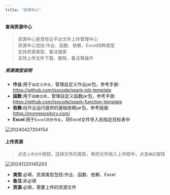 ```yaml
---
title: "资源中心"
---
```


#### 查询资源中心

> 资源中心是至轻云平台文件上传管理中心   
> 资源中心包括:作业、函数、依赖、Excel四种类型   
> 支持资源类型、备注搜索   
> 支持上传文件下载、删除、备注等操作

##### 资源类型说明

- **作业**:用于`自定义作业`，管理自定义作业jar包，参考手册: https://github.com/isxcode/spark-job-template 
- **函数**:用于`函数仓库`，管理自定义函数jar包，参考手册: https://github.com/isxcode/spark-function-template 
- **依赖**:给作业运行提供的基础依赖jar包，参考链接: https://mvnrepository.com/ 
- **Excel**:用于`Excel同步作业`，将Excel文件导入到指定目标表中

![20240427204154](https://img.isxcode.com/picgo/20240427204154.png)

#### 上传资源

> 点击`上传文件`按钮，选择文件的类型，再将文件拖入上传框中，点击`确定`按钮

![20241220145203](https://img.isxcode.com/picgo/20241220145203.png)

- **类型**:必填，资源类型包括:作业、函数、依赖、Excel 
- **备注**:非必填 
- **资源**:必填，需要上传的资源文件